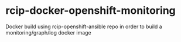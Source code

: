 # rcip-docker-openshift-monitoring
Docker build using rcip-openshift-ansible repo in order to build a monitoring/graph/log docker image
